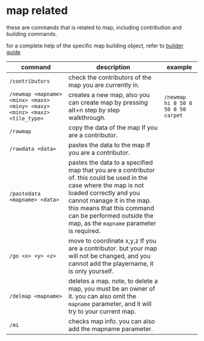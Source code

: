 # map related

these are commands that is related to map, including contribution and building commands.

for a complete help of the specific map building object, refer to [builder guide](../../builder "learn more about specific building objects in map!")

command | description | example
---|---|---
`/contributors` | check the contributors of the map you are currently in.
`/newmap <mapname> <minx> <maxx> <miny> <maxy> <minz> <maxz> <tile_type>` | creates a new map, also you can create map by pressing alt+n step by step walkthrough. | `/newmap hi 0 50 0 50 0 50 carpet`
`/rawmap` | copy the data of the map If you are a contributor.
`/rawdata <data>` | pastes the data to the map If you are a contributor.
`/pastedata <mapname> <data>` | pastes the data to a specified map that you are a contributor of. this could be used in the case where the map is not loaded correctly and you cannot manage it in the map. this means that this command can be performed outside the map, as the `mapname` parameter is required.
`/go <x> <y> <z>` | move to coordinate x,y,z If you are a contributor. but your map will not be changed, and you cannot add the playername, it is only yourself.
`/delmap <mapname>` | deletes a map. note, to delete a map, you must be an owner of it. you can also omit the `mapname` parameter, and it will try to your current map.
`/mi` | checks map info. you can also add the mapname parameter.
